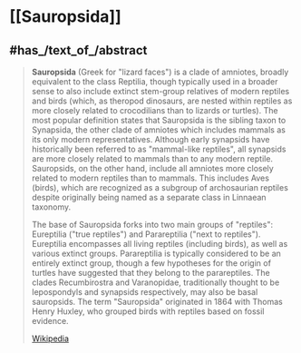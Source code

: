 
# [[Sauropsida]] 


## #has_/text_of_/abstract 

> **Sauropsida** (Greek for "lizard faces") is a clade of amniotes, broadly equivalent to the class Reptilia, though typically used in a broader sense to also include extinct stem-group relatives of modern reptiles and birds (which, as theropod dinosaurs, are nested within reptiles as more closely related to crocodilians than to lizards or turtles). The most popular definition states that Sauropsida is the sibling taxon to Synapsida, the other clade of amniotes which includes mammals as its only modern representatives. Although early synapsids have historically been referred to as "mammal-like reptiles", all synapsids are more closely related to mammals than to any modern reptile. Sauropsids, on the other hand, include all amniotes more closely related to modern reptiles than to mammals. This includes Aves (birds), which are recognized as a subgroup of archosaurian reptiles despite originally being named as a separate class in Linnaean taxonomy.
>
> The base of Sauropsida forks into two main groups of "reptiles": Eureptilia ("true reptiles") and Parareptilia ("next to reptiles"). Eureptilia encompasses all living reptiles (including birds), as well as various extinct groups. Parareptilia is typically considered to be an entirely extinct group, though a few hypotheses for the origin of turtles have suggested that they belong to the parareptiles. The clades Recumbirostra and Varanopidae, traditionally thought to be lepospondyls and synapsids respectively, may also be basal sauropsids. The term "Sauropsida" originated in 1864 with Thomas Henry Huxley, who grouped birds with reptiles based on fossil evidence.
>
> [Wikipedia](https://en.wikipedia.org/wiki/Sauropsida) 

